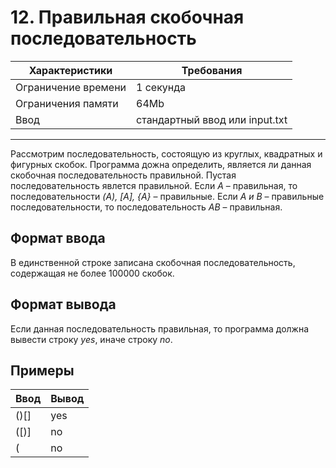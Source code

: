 # 12. Правильная скобочная последовательность

|Характеристики|Требования|
|---|---|
|Ограничение времени|1 секунда|
|Ограничения памяти|64Mb|
|Ввод|стандартный ввод или input.txt|
---
Рассмотрим последовательность, состоящую из круглых, квадратных и фигурных скобок. Программа дожна определить, является ли данная скобочная последовательность правильной. Пустая последовательность явлется правильной. Если *A* – правильная, то последовательности *(A), [A], {A}* – правильные. Если *A и B* – правильные последовательности, то последовательность *AB* – правильная.

## Формат ввода

В единственной строке записана скобочная последовательность, содержащая не более 100000 скобок.

## Формат вывода

Если данная последовательность правильная, то программа должна вывести строку *yes*, иначе строку *no*.

## Примеры

|Ввод|Вывод|
|---|---|
|()[]|yes|
|([)]|no|
|(|no|
